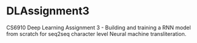 # DLAssignment3
CS6910 Deep Learning Assignment 3 - Building and training a RNN model from scratch for seq2seq character level Neural machine transliteration.
